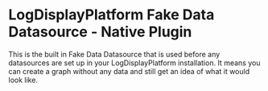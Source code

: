 # LogDisplayPlatform Fake Data Datasource -  Native Plugin

This is the built in Fake Data Datasource that is used before any datasources are set up in your LogDisplayPlatform installation. It means you can create a graph without any data and still get an idea of what it would look like.
